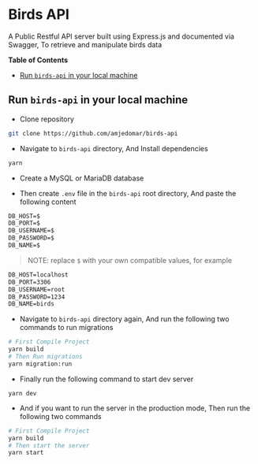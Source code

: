 # Birds API

A Public Restful API server built using Express.js and documented via Swagger, To retrieve and manipulate birds data

**Table of Contents**

- [Run `birds-api` in your local machine](#run-birds-api-in-your-local-machine)

## Run `birds-api` in your local machine

- Clone repository

```bash
git clone https://github.com/amjedomar/birds-api
```

- Navigate to `birds-api` directory, And Install dependencies

```bash
yarn
```

- Create a MySQL or MariaDB database

- Then create `.env` file in the `birds-api` root directory, And paste the following content

```txt
DB_HOST=$
DB_PORT=$
DB_USERNAME=$
DB_PASSWORD=$
DB_NAME=$
```

> NOTE: replace `$` with your own compatible values, for example

```txt
DB_HOST=localhost
DB_PORT=3306
DB_USERNAME=root
DB_PASSWORD=1234
DB_NAME=birds
```

- Navigate to `birds-api` directory again, And run the following two commands to run migrations

```bash
# First Compile Project
yarn build
# Then Run migrations
yarn migration:run
```

- Finally run the following command to start dev server

```
yarn dev
```

- And if you want to run the server in the production mode, Then run the following two commands

```bash
# First Compile Project
yarn build
# Then start the server
yarn start
```

